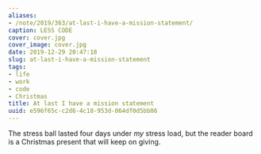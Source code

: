 ```yaml
---
aliases:
- /note/2019/363/at-last-i-have-a-mission-statement/
caption: LESS CODE
cover: cover.jpg
cover_image: cover.jpg
date: 2019-12-29 20:47:18
slug: at-last-i-have-a-mission-statement
tags:
- life
- work
- code
- Christmas
title: At last I have a mission statement
uuid: e596f65c-c2d6-4c18-953d-064df0d5bb06
---
```


The stress ball lasted four days under *my* stress load, but the reader
board is a Christmas present that will keep on giving.